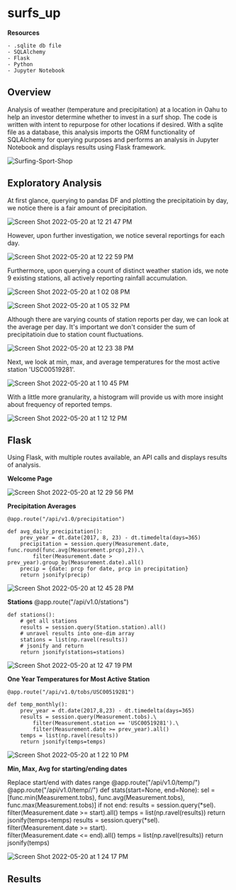 # surfs_up

**Resources**
    
    - .sqlite db file
    - SQLAlchemy
    - Flask
    - Python
    - Jupyter Notebook
    
## Overview
 
Analysis of weather (temperature and precipitation) at a location in Oahu to help an investor determine whether to invest in a surf shop.  The code is written with intent to repurpose for other locations if desired.  With a sqlite file as a database, this analysis imports the ORM functionality of SQLAlchemy for querying purposes and performs an analysis in Jupyter Notebook and displays results using Flask framework.

![Surfing-Sport-Shop](https://user-images.githubusercontent.com/100544761/169579363-b79c4501-ab1b-444d-a838-e47d7ce1500c.jpeg)

## Exploratory Analysis

At first glance, querying to pandas DF and plotting the precipitatioin by day, we notice there is a fair amount of precipitation.  

![Screen Shot 2022-05-20 at 12 21 47 PM](https://user-images.githubusercontent.com/100544761/169586920-7a7e8201-5136-4f44-9e8f-fc79ffc34904.png)

However, upon further investigation, we notice several reportings for each day.  

![Screen Shot 2022-05-20 at 12 22 59 PM](https://user-images.githubusercontent.com/100544761/169586982-623f609e-33a1-438f-97a7-5b3983922d81.png)

Furthermore, upon querying a count of distinct weather station ids, we note 9 existing stations, all actively reporting rainfall accumulation.  

![Screen Shot 2022-05-20 at 1 02 08 PM](https://user-images.githubusercontent.com/100544761/169587078-cd73b3f7-3754-4eba-8aeb-cca16279a203.png)

![Screen Shot 2022-05-20 at 1 05 32 PM](https://user-images.githubusercontent.com/100544761/169587310-4f8968c9-b6eb-49b9-9cdc-96038a9851de.png)

Although there are varying counts of station reports per day, we can look at the average per day.  It's important we don't consider the sum of precipitatioin due to station count fluctuations.

![Screen Shot 2022-05-20 at 12 23 38 PM](https://user-images.githubusercontent.com/100544761/169587873-68e2d8fd-5fea-4596-a0ff-687641405f99.png)

Next, we look at min, max, and average temperatures for the most active station 'USC00519281'.

![Screen Shot 2022-05-20 at 1 10 45 PM](https://user-images.githubusercontent.com/100544761/169588090-a4bf3eb2-25bc-4f91-a85a-f92a32fe125c.png)

With a little more granularity, a histogram will provide us with more insight about frequency of reported temps.

![Screen Shot 2022-05-20 at 1 12 12 PM](https://user-images.githubusercontent.com/100544761/169588257-929f57f7-73a3-4057-bcac-0b98f666ed78.png)


## Flask

Using Flask, with multiple routes available, an API calls and displays results of analysis.

**Welcome Page**

![Screen Shot 2022-05-20 at 12 29 56 PM](https://user-images.githubusercontent.com/100544761/169588678-bf080afd-6e59-4005-b96a-8ef1d28f9fdb.png)

**Precipitation Averages**

    @app.route("/api/v1.0/precipitation")

    def avg_daily_precipitation():
        prev_year = dt.date(2017, 8, 23) - dt.timedelta(days=365)
        precipitation = session.query(Measurement.date, func.round(func.avg(Measurement.prcp),2)).\
            filter(Measurement.date > prev_year).group_by(Measurement.date).all()
        precip = {date: prcp for date, prcp in precipitation}
        return jsonify(precip)

![Screen Shot 2022-05-20 at 12 45 28 PM](https://user-images.githubusercontent.com/100544761/169588818-2227594f-ba6f-4c6e-b07a-37e6d422bf50.png)

**Stations**
    @app.route("/api/v1.0/stations")

    def stations():
        # get all stations
        results = session.query(Station.station).all()
        # unravel results into one-dim array
        stations = list(np.ravel(results))
        # jsonify and return
        return jsonify(stations=stations)

![Screen Shot 2022-05-20 at 12 47 19 PM](https://user-images.githubusercontent.com/100544761/169588903-743a4f05-dfc6-4635-a8d7-5b509fead524.png)

**One Year Temperatures for Most Active Station**

    @app.route("/api/v1.0/tobs/USC00519281")

    def temp_monthly():
        prev_year = dt.date(2017,8,23) - dt.timedelta(days=365)
        results = session.query(Measurement.tobs).\
            filter(Measurement.station == 'USC00519281').\
            filter(Measurement.date >= prev_year).all()
        temps = list(np.ravel(results))
        return jsonify(temps=temps)

![Screen Shot 2022-05-20 at 1 22 10 PM](https://user-images.githubusercontent.com/100544761/169589652-ac58918f-3df2-419f-a6f9-56df566eafe2.png)

**Min, Max, Avg for starting/ending dates**

Replace start/end with dates range
    @app.route("/api/v1.0/temp/<start>")
    @app.route("/api/v1.0/temp/<start>/<end>")
    def stats(start=None, end=None):
        sel = [func.min(Measurement.tobs), func.avg(Measurement.tobs), func.max(Measurement.tobs)]
        if not end:
            results = session.query(*sel).\
                filter(Measurement.date >= start).all()
            temps = list(np.ravel(results))
            return jsonify(temps=temps)
        results = session.query(*sel).\
            filter(Measurement.date >= start).\
            filter(Measurement.date <= end).all()
        temps = list(np.ravel(results))
        return jsonify(temps)
 
![Screen Shot 2022-05-20 at 1 24 17 PM](https://user-images.githubusercontent.com/100544761/169589975-eb4d5f7d-0506-4db6-9bcf-f1fc84f11aba.png)


## Results